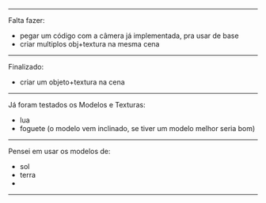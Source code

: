 -----------------------------------------------------------------------------
Falta fazer: 

  - pegar um código com a câmera já implementada, pra usar de base
  - criar multiplos obj+textura na mesma cena

-----------------------------------------------------------------------------

Finalizado:

  - criar um objeto+textura na cena  

-----------------------------------------------------------------------------

Já foram testados os Modelos e Texturas: 
  - lua
  - foguete (o modelo vem inclinado, se tiver um modelo melhor seria bom)

-----------------------------------------------------------------------------

Pensei em usar os modelos de:

  - sol
  - terra
  - 

-----------------------------------------------------------------------------
